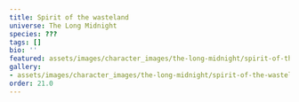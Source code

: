 ```yaml
---
title: Spirit of the wasteland
universe: The Long Midnight
species: ???
tags: []
bio: ''
featured: assets/images/character_images/the-long-midnight/spirit-of-the-wasteland/spirit.webp
gallery:
- assets/images/character_images/the-long-midnight/spirit-of-the-wasteland/spirit.webp
order: 21.0
---
```


